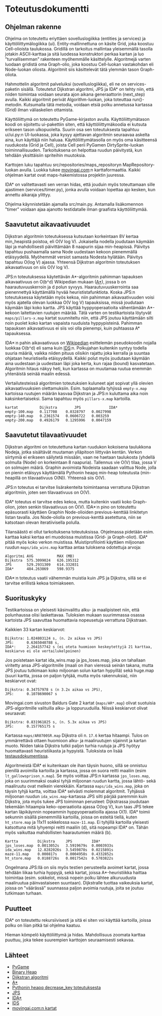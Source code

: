 # Toteutusdokumentti

## Ohjelman rakenne

Ohjelma on toteutettu eriyttäen sovelluslogiikka (entities ja services) ja käyttöliittymälogiikka (ui). Entity-mallinnettuna on käsite Grid, joka koostuu 
Cell-olioista taulukossa. Gridillä on tarkoitus mallintaa yleisemmällä tasolla jotakin ASCII-karttaa ja sitä luodessa konstruktori perkaa kartan ja luo "turvallisemman" rakenteen myöhemmälle käsittelylle.
Algoritmejä varten luodaan gridistä oma Graph-olio, joka koostuu Cell-luokan vastakohdan eli Node-luokan oliosta. Algoritmit siis käsittelevät tätä ylemmän tason
Graph-oliota.

Hahmottelin algoritmit palveluiksi (sovelluslogiikka), eli ne on services-paketin sisällä. Toteutetut Dijkstran algoritmi, JPS ja IDA* on tehty niin, että niiden toimintaa voidaan seurata ajon aikana generaattorin (next_step) avulla. Kaikki algoritmit perivät Algorithm-luokan, joka toteuttaa run()-metodin. Kutsumalla tätä metodia, voidaan etsiä polku annetussa kartassa (Grid) ilman väliaskelien ottamista.

Käyttöliittymä on toteutettu PyGame-kirjaston avulla. Käyttöliittymätason koodi on sijoitettu ui-pakettiin siten, että käyttöliittymäkoodia ei kutsuta erikseen tason 
ulkopuolelta. Suurin osa sen toteutuksesta tapahtuu ui/ui.py:n UI-luokassa, joka kysyy ajettavan algoritmin seuraavaa askelta aina, kun käyttäjä niin haluaa. 
Käyttöliittymätasolla on myös oma käsitteensä ruudukosta (Grid ja Cell), joista Cell perii PyGamen DirtySprite-luokan toiminnallisuuden. Tarkoituksena on helpottaa
ruudun päivitystä, kun tehdään yksittäisiin spriteihin muutoksia.

Karttojen luku tapahtuu src/repositories/maps_repositoryn MapRepository-luokan avulla. Luokka tukee [movingai.com](https://movingai.com/benchmarks/grids.html):n karttaformaattia. Kaikki ohjelman kartat ovat maps-hakemistossa projektin juuressa.

IDA* on valitettavasti sen verran hidas, että jouduin myös toteuttamaan sille ajastimen (services/timer.py), jonka avulla voidaan lopettaa ajo kesken, kun annettu aikaraja ylittyy.

Ohjelma käynnistetään ajamalla src/main.py. Antamalla lisäkomennon "timer" voidaan ajaa ajanotto testidatalle ilman graafista käyttöliittymää.

## Saavutetut aikavaativuudet

Dijkstran algoritmin toteutuksessa kutsutaan korkeintaan 8V kertaa min_heapistä poistoa, eli O(V log V). Jokaisella nodella joudutaan käymään läpi ja mahdollisesti
päivittämään 8 naapurin sijaa min-heapissä. Päivitys tapahtuu pushaamalla sama Node uudestaan kekoon pienemmällä etäisyydellä. Myöhemmät versiot samasta Nodesta
hylätään. Päivitys tapahtuu O(log V) ajassa. Yhteensä Dijkstran algoritmin toteutuksen aikavaativuus on siis O(V log V).

JPS:n toteutuksessa käytettävän A*-algoritmin pahimman tapauksen aikavaativuus on O(b^d) Wikipedian mukaan ([A*](https://en.wikipedia.org/wiki/A*_search_algorithm)), jossa b on haarautuvuuskerroin ja d polun syvyys. Haarautuvuuskerrointa saa pienennettyä käyttämällä hyvää heurististafunktiota. Koska JPS:n toteutuksessa käytetään myös kekoa, niin pahimman aikavaativuuden voisi myös ajatella olevan luokkaa O(V log V) tapauksissa, missä joudutaan käymään läpi koko kartta. JPS käyttää hyppyoperaatioita vähentämään A*-kekoon laitettavien ruutujen määrää. Tätä varten on testikartoista löytyvät `maps/pillars-x.map` kartat suunniteltu niin, että JPS joutuu käyttämään silti noin puolet koko kartan vapaista ruuduista hyppypisteinä. Pahimman tapauksen aikavaativuus ei siis voi olla pienempi, kuin puhtaassa A* tapauksessa.

IDA*:n pahin aikavaativuus on [Wikipedian](https://en.wikipedia.org/wiki/Iterative_deepening_A*) esittelemän pseudokoodin nojalla luokkaa O(b^d) eli sama kuin [IDS](https://en.wikipedia.org/wiki/Iterative_deepening_depth-first_search):n. Polkujahan kuitenkin syntyy todella suuria määriä, vaikka niiden pituus olisikin rajattu joka kerralla ja suuntaa ohjataan heuristisella etäisyydellä. Kaikki polut myös joudutaan käymään aina uudestaan ja uudestaan läpi joka kerta, kun rajaa (bound) kasvatetaan. Algoritmin hitaus näkyy heti, kun kartassa on muutamaa ruutua enemmän yhtenäistä seinää maalin edessä.

Vertailutesteissä algoritmien toteutuksien kuluneet ajat sopivat yllä olevien aikavaativuuksien olettamuksiin. Esim. tuplaamalla tyhjissä `empty-x.map` kartoissa ruutujen määrän kasvaa Dijkstran ja JPS:n kuluttama aika noin kaksinkertaiseksi. Sama tapahtuu myös `pillars-x.map` kartoilla.

```
kartat          Dijkstra        JPS             IDA*
empty-100.map	0.117708	0.0328797	0.0027998
empty-140.map	0.2361574	0.0606722	0.003259
empty-200.map	0.4926179	0.1295996	0.0047159
```

## Saavutetut tilavaativuudet

Dijkstran algoritmi on toteutettuna kartan ruudukon kokoisena taulukkona Nodeja, jotka sisältävät muutaman ylläpitoon liittyvän kentän. Verkon siirtymiä ei erikseen
säilytetä missään, vaan ne haetaan taulukosta (yhdellä solmulla (Node) on korkeintaan 8 naapuria). Tallennus vie O(V) tilaa, jossa V on solmujen
määrä. Graphin avoimista Nodeista saadaan valittua Node, jolla on pienin etäisyys käyttämällä Pythonin heapq min-heap toteutusta (min-heapillä on tilavaativuus O(N)).
Yhteensä siis O(V).

JPS:n toteutus ei tarvitse lisärakenteita toimintaansa verrattuna Dijkstran algoritmiin, joten sen tilavaativuus on O(V).

IDA* toteutus ei tarvitse edes kekoa, mutta kuitenkin vaatii koko Graph-olion, joten senkin tilavaativuus on O(V). IDA*:n pino on toteutettu epäsuorasti käyttäen Graphin Node-olioiden previous-kenttää linkitetyn listan tavalla. Jos Node-oliolla on previous-kenttä asetettuna, niin se katsotaan olevan iteratiivisella polulla.

Tilansäästö ei ollut tarkoituksena toteutuksissa. Ohjelmassa pidetään esim. karttaa kaksi kertaa eri muodoissa muistissa (Grid- ja Graph-oliot). IDA* pitää myös koko verkon muistissa. Muistiprofilointi käyttäen miljoonan ruudun `maps/ida_wins.map` karttaa antaa tuloksena odotettuja arvoja:

```
Algoritmi AVG           MAX (MB)
Dijkstra  575.3099024	626.195312
JPS       529.2931309	614.332031
IDA*      484.263869	598.9375
```

IDA*:n toteutus vaatii vähemmän muistia kuin JPS ja Dijkstra, sillä se ei tarvitse erillistä kekoa toimiakseen.

## Suorituskyky

Testikartoissa on yleisesti käsinvalittu alku- ja maalipisteet niin, että polunhaussa olisi laskettavaa. Tuloksien mukaan suurimmassa osassa kartoista JPS saavuttaa huomattavia nopeusetuja verrattuna Dijkstraan.

Kaikkien 33 kartan keskiarvot:
```
Dijkstra: 1.024803124 s, (n. 2x aikaa vs JPS)
JPS:      0.6365040788 s,
IDA*:     2.264157742 s (ei oteta huomioon keskeytettyjä 21 karttaa, keskiarvo ei ole vertailukelpoinen)
```

Jos poistetaan kartat ida_wins.map ja jps_loses.map, joka on tahallaan viritetty ansa JPS-algoritmille (maali on ihan vieressä seinän takana, mutta JPS joutuu tutkimaan koko miljoonan solun kartan hypyillä) sekä huge.map (suuri kartta, jossa on paljon tyhjää, mutta myös rakennuksia), niin keskiarvot ovat:

```
Dijkstra: 0.34757978 s (n 3.2x aikaa vs JPS),
JPS:      0.1078690067 s
```

Movingai.com sivuston Baldurs Gate 2 kartat (`maps/AR*.map`) olivat suotuisia JPS-algoritmille valituilla alku- ja loppuruuduilla. Niissä keskiarvot olivat seuraavat:

```
Dijkstra: 0.831961825 s, (n. 5.3x aikaa vs JPS)
JPS:      0.157765175 s
```

Kartassa `maps/AR0700SR.map` Dijkstra oli n. `17.6` kertaa hitaampi. Tulos on ymmärrettävä ottaen huomioon alku- ja maaliruutujen sijainnit ja kartan muoto. Niiden takia Dijkstra tutkii paljon turhia ruutuja ja JPS hyötyy huomattavasti heuristiikasta ja hypyistä. Tuloksista on lisää [testausdokumentissa](/dokumentaatio/testausdokumentti.md).

Algoritmeistä IDA* ei kuitenkaan ole ihan täysin huono, sillä se onnistuu pienillä avoimilla kartoilla ja kartassa, jossa on suora reitti maaliin (esim `lt_gallowsprison_n.map`). Se myös voittaa JPS:n kartassa `jps_loses.map`, joka on suurimmaksi osaksi tyhjä miljoonan ruudun kartta, jossa lähtö- sekä maaliruutu ovat melkein vierekkäin. Kartassa `maps/ida_wins.map`, joka on täysin tyhjä kartta, voittaa IDA* selvästi molemmat algoritmit. Tyhjässä miljoonan ruudun `ida_wins.map`-kartassa JPS silti pärjää paremmin kuin Dijkstra, jota myös tukee JPS toiminnan perusteet: Dijkstrassa joudutaan tekemään hitaampia keko-operaatioita ajassa O(log V), kun taas JPS tekee kartan läpikäynnin nopeammin hyppyoperaatioilla ajassa O(1). IDA* toimii sekunnin sisällä pienemmillä kartoilla, joissa on esteitä tiellä, kuten `ht_store.map` ja 11x11 sokkelossa `maze-11.map`. Ei tyhjillä kartoilla yleisesti katsottuna mitä lyhyempi reitti maaliin (d), sitä nopeampi IDA* on. Tähän myös vaikuttaa mahdollisten haarautumien määrä (b).

```
Kartta         Dijkstra     JPS         IDA*
jps_loses.map  0.0013052s   3.5919679s  0.0003933s
ida_wins.map   12.8282026s  3.5459878s  0.0215891s
maze-11.map    0.000817s    0.0004958s  0.4332852s
ht_store.map   0.0188726s   0.0017542s  0.5703822s
```

Ongelmana JPS:llä on siis myös testien perusteella avoimet kartat, jossa tehdään liikaa turhia hyppyjä, sekä kartat, joissa A*-heuristiikka haittaa toimintaa (esim. sokkelot, missä nopein polku lähtee alkuruudusta maaliruutua päinvastaiseen suuntaan). Dijkstralle tuottaa vaikeuksia kartat, joissa on "väärässä" suunnassa paljon avoimia ruutuja, joita se joutuu tutkimaan turhaan.


## Puutteet

IDA* on toteutettu rekursiivisesti ja sitä ei siten voi käyttää kartoilla, joissa polku on liian pitkä tai ohjelma kaatuu.

Hieman kömpelö käyttöliittymä ja hidas. Mahdollisuus zoomata karttaa puuttuu, joka tekee suurempien karttojen seuraamisesti sekavaa.

## Lähteet
- [PyGame](https://www.pygame.org/)
- [Binary Heap](https://en.wikipedia.org/wiki/Binary_heap)
- [Dijkstran algoritmi](https://en.wikipedia.org/wiki/Dijkstra%27s_algorithm)
- [A*](https://en.wikipedia.org/wiki/A*_search_algorithm)
- [Pythonin heapq decrease_key toteutuksesta](https://docs.python.org/2/library/heapq.html#priority-queue-implementation-notes)
- [JPS](http://users.cecs.anu.edu.au/~dharabor/data/papers/harabor-grastien-aaai11.pdf)
- [IDA*](https://en.wikipedia.org/wiki/Iterative_deepening_A*)
- [IDS](https://en.wikipedia.org/wiki/Iterative_deepening_depth-first_search)
- [movingai.com:n kartat](https://www.movingai.com/benchmarks/bg512/index.html)

